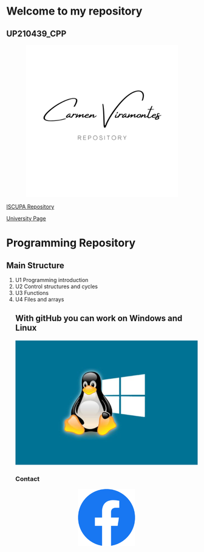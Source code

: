<h1> Welcome to my repository
<h2> UP210439_CPP</h2>
<p align="center">
<img src="/imagenes/logop.png" width="400">
<br>
<p>
<a href="https://github.com/UPA-ISC/ProgramacionCpp"> ISCUPA Repository</a>
</p>
<a href="https://upa.edu.mx/"> University Page</a>
<a/>
<p/>
<h1>Programming Repository</h1>
<h2>Main Structure</h2>
<ol>
<li>U1 Programming introduction</li>
<li>U2 Control structures and cycles</li>
<li>U3 Functions</li>
<li>U4 Files and arrays</li>
<p/>
<h2>With gitHub you can work on Windows and Linux
<p align="center">
<img src="/imagenes/liwi.jpg" width="600">
<br>
<p>
<h3>Contact
<p align="center">
<a href="https://www.facebook.com/carmen.viramontes.71/about_details">
<img src="/imagenes/fc.png" width="150">
<a/>


